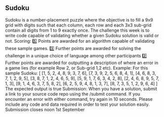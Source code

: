 ## Sudoku

Sudoku is a number-placement puzzle where the objective is to fill a 9x9 grid with digits such that each column, each row and each 3x3 sub-grid contain all digits from 1 to 9 exactly once. The challenge this week is to write code capable of validating whether a given Sudoku solution is valid or not.
Scoring:
:five: Points are awarded for an algorithm capable of validating these sample games.
:three: Further points are awarded for solving the challenge in a unique choice of language among other participants
:two: Further points are awarded for outputting a description of where an error in a game lies (for example Row 2, or Sub-grid 1,2 etc).
Example:
For this sample Sudoku:
[
[1, 5, 2, 4, 8, 9, 3, 7, 6],
[7, 3, 9, 2, 5, 6, 8, 4, 1],
[4, 6, 8, 3, 7, 1, 2, 9, 5],
[3, 8, 7, 1, 2, 4, 6, 5, 9],
[5, 9, 1, 7, 6, 3, 4, 2, 8],
[2, 4, 6, 8, 9, 5, 7, 1, 3],
[9, 1, 4, 6, 3, 7, 5, 8, 2],
[6, 2, 5, 9, 4, 8, 1, 3, 7],
[8, 7, 3, 5, 1, 2, 9, 6, 4]
]
The expected output is true
Submission:
When you have a solution, submit a link to your source code repo using the /submit command. If you encounter an error with either command, try again in 10 seconds. Please include any code and data required in order to test your solution easily. Submission closes noon 1st September
